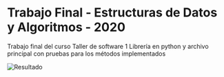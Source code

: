 # Trabajo Final - Estructuras de Datos y Algoritmos - 2020
 Trabajo final del curso Taller de software 1 
 Librería en python y archivo principal con pruebas para los métodos implementados
 
 ![Resultado](https://i.ibb.co/HTL5fg7/Whats-App-Image-2020-11-28-at-12-18-51-PM.jpg)
